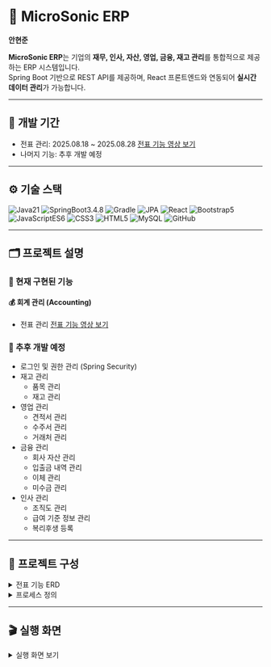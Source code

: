 # 🏢 MicroSonic ERP  

**안현준**  

**MicroSonic ERP**는 기업의 **재무, 인사, 자산, 영업, 금융, 재고 관리**를 통합적으로 제공하는 ERP 시스템입니다.  
Spring Boot 기반으로 REST API를 제공하며, React 프론트엔드와 연동되어 **실시간 데이터 관리**가 가능합니다.  

---

## 📅 개발 기간  

- 전표 관리: 2025.08.18 ~ 2025.08.28 [전표 기능 영상 보기](https://youtu.be/-20GCA1JWpw)
- 나머지 기능: 추후 개발 예정  

---

## ⚙️ 기술 스택  

![Java21](https://img.shields.io/badge/Java21-5382a1?style=for-the-badge&logo=openjdk&logoColor=white) ![SpringBoot3.4.8](https://img.shields.io/badge/SpringBoot3.4.8-6DB33F?style=for-the-badge&logo=spring&logoColor=white) ![Gradle](https://img.shields.io/badge/Gradle-02303A?style=for-the-badge&logo=gradle&logoColor=white) ![JPA](https://img.shields.io/badge/JPA-59666C?style=for-the-badge&logoColor=white) ![React](https://img.shields.io/badge/React-61DAFB?style=for-the-badge&logo=react&logoColor=black) ![Bootstrap5](https://img.shields.io/badge/Bootstrap5-7952B3?style=for-the-badge&logo=bootstrap&logoColor=white) ![JavaScriptES6](https://img.shields.io/badge/JavaScriptES6-F7DF1E?style=for-the-badge&logo=javascript&logoColor=black) ![CSS3](https://img.shields.io/badge/CSS3-1572B6?style=for-the-badge&logo=css3&logoColor=white) ![HTML5](https://img.shields.io/badge/HTML5-E34F26?style=for-the-badge&logo=html5&logoColor=white) ![MySQL](https://img.shields.io/badge/MySQL-4479A1?style=for-the-badge&logo=mysql&logoColor=white) ![GitHub](https://img.shields.io/badge/GitHub-181717?style=for-the-badge&logo=github&logoColor=white)

---

## 🗂️ 프로젝트 설명  

### 📌 현재 구현된 기능  

#### 💰 회계 관리 (Accounting)  
- 전표 관리 [전표 기능 영상 보기](https://youtu.be/-20GCA1JWpw)

### 📌 추후 개발 예정  

- 로그인 및 권한 관리 (Spring Security)  
- 재고 관리  
  - 품목 관리  
  - 재고 관리  
- 영업 관리  
  - 견적서 관리  
  - 수주서 관리  
  - 거래처 관리  
- 금융 관리  
  - 회사 자산 관리  
  - 입출금 내역 관리  
  - 이체 관리  
  - 미수금 관리  
- 인사 관리  
  - 조직도 관리  
  - 급여 기준 정보 관리  
  - 복리후생 등록  

---

## 📂 프로젝트 구성  

<details>
<summary>전표 기능 ERD</summary>  

![전표기능 ERD](./images/transaction_erd.png)

</details>  

<details>
<summary>프로세스 정의</summary>  

![프로젝트 정의1](./images/process1.png)
![프로젝트 정의2](./images/process2.png)
![프로젝트 정의3](./images/process3.png)

</details>  

---

## 🎬 실행 화면  

<details>
<summary>실행 화면 보기</summary>

<details>
<summary>전표 화면</summary>

### 전표 리스트
![전표 리스트](./images/transactionList.gif)

### 전표 리스트 검색
![전표 리스트 검색](./images/transactionListSearch.gif)

### modal창을 이용한 데이터 기입
![modal창을 이용한 데이터 기입](./images/modal.gif)

### 제품 정보 추가
![제품 정보 추가](./images/transaction_item.gif)

### 분개 추가
![분개 추가](./images/transaction_record.gif)

### 전표 작성
![전표 작성](./images/transaction_insert.gif)

### 전표 자세히 보기
![전표 자세히 보기](./images/transaction_view.gif)

### 수정으로 Row 삭제
![수정으로 Row 삭제](./images/transaction_edit_delete_item.gif)

### 멀티파일 업로드
![멀티파일 업로드](./images/transaction_multifile.gif)

### 파일 다운로드
![파일 다운로드](./images/transaction_file_download.gif)

### 전표 삭제
![전표 삭제](./images/transaction_delete.gif)

</details>

</details>

